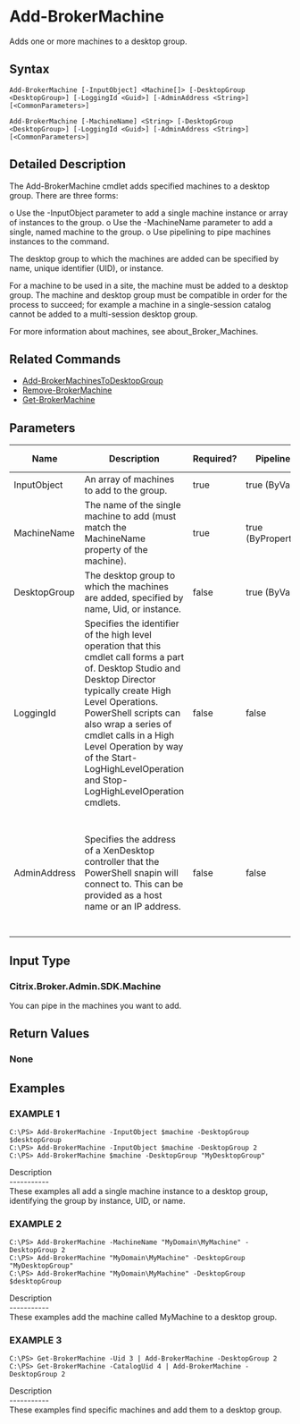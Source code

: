 ﻿# Add-BrokerMachine

   Adds one or more machines to a desktop group.

## Syntax
```
Add-BrokerMachine [-InputObject] <Machine[]> [-DesktopGroup <DesktopGroup>] [-LoggingId <Guid>] [-AdminAddress <String>] [<CommonParameters>]

Add-BrokerMachine [-MachineName] <String> [-DesktopGroup <DesktopGroup>] [-LoggingId <Guid>] [-AdminAddress <String>] [<CommonParameters>]
```

## Detailed Description
   The Add-BrokerMachine cmdlet adds specified machines to a desktop group. There are three forms:


o Use the -InputObject parameter to add a single machine instance or array of instances to the group.
o Use the -MachineName parameter to add a single, named machine to the group.
o Use pipelining to pipe machines instances to the command.

The desktop group to which the machines are added can be specified by name, unique identifier (UID), or instance.

For a machine to be used in a site, the machine must be added to a desktop group. The machine and desktop group must be compatible in order for the process to succeed; for example a machine in a single-session catalog cannot be added to a multi-session desktop group.

For more information about machines, see about_Broker_Machines.

## Related Commands
  * [Add-BrokerMachinesToDesktopGroup](Add-BrokerMachinesToDesktopGroup/)
  * [Remove-BrokerMachine](Remove-BrokerMachine/)
  * [Get-BrokerMachine](Get-BrokerMachine/)
## Parameters

| Name   | Description | Required? | Pipeline Input | Default Value |
| --- | --- | --- | --- | --- |
| InputObject | An array of machines to add to the group. | true | true (ByValue) |  |
| MachineName | The name of the single machine to add (must match the MachineName property of the machine). | true | true (ByPropertyName) |  |
| DesktopGroup | The desktop group to which the machines are added, specified by name, Uid, or instance. | false | true (ByValue) |  |
| LoggingId | Specifies the identifier of the high level operation that this cmdlet call forms a part of. Desktop Studio and Desktop Director typically create High Level Operations. PowerShell scripts can also wrap a series of cmdlet calls in a High Level Operation by way of the Start-LogHighLevelOperation and Stop-LogHighLevelOperation cmdlets. | false | false |  |
| AdminAddress | Specifies the address of a XenDesktop controller that the PowerShell snapin will connect to. This can be provided as a host name or an IP address. | false | false | Localhost. Once a value is provided by any cmdlet, this value will become the default. |

## Input Type
### Citrix.Broker.Admin.SDK.Machine
   You can pipe in the machines you want to add.
## Return Values
### None
   
## Examples

### EXAMPLE 1
```
C:\PS> Add-BrokerMachine -InputObject $machine -DesktopGroup $desktopGroup
C:\PS> Add-BrokerMachine -InputObject $machine -DesktopGroup 2
C:\PS> Add-BrokerMachine $machine -DesktopGroup "MyDesktopGroup"
```
   Description<br>-----------<br>These examples all add a single machine instance to a desktop group, identifying the group by instance, UID, or name.
### EXAMPLE 2
```
C:\PS> Add-BrokerMachine -MachineName "MyDomain\MyMachine" -DesktopGroup 2
C:\PS> Add-BrokerMachine "MyDomain\MyMachine" -DesktopGroup "MyDesktopGroup"
C:\PS> Add-BrokerMachine "MyDomain\MyMachine" -DesktopGroup $desktopGroup
```
   Description<br>-----------<br>These examples add the machine called MyMachine to a desktop group.
### EXAMPLE 3
```
C:\PS> Get-BrokerMachine -Uid 3 | Add-BrokerMachine -DesktopGroup 2
C:\PS> Get-BrokerMachine -CatalogUid 4 | Add-BrokerMachine -DesktopGroup 2
```
   Description<br>-----------<br>These examples find specific machines and add them to a desktop group.
